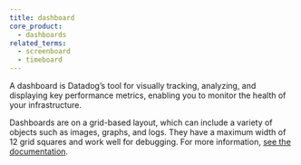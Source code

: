 ```yaml
---
title: dashboard
core_product:
  - dashboards
related_terms:
  - screenboard
  - timeboard
---
```


A dashboard is Datadog’s tool for visually tracking, analyzing, and displaying key performance metrics, enabling you to monitor the health of your infrastructure.

Dashboards are on a grid-based layout, which can include a variety of objects such as images, graphs, and logs. They have a maximum width of 12 grid squares and work well for debugging. For more information, <a href="/dashboards/">see the documentation</a>.